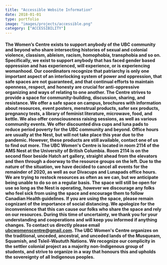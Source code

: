 ```yaml
---
title: "Accessible Website Information"
date: 2018-01-01
type: portfolio
image: "images/projects/accessible.png"
category: ["ACCESSIBILITY"]
---
```


#### The Women’s Centre exists to support anybody of the UBC community and beyond who share intersecting histories of sexual and colonial violence, classism, ableism, racism, homophobia, transphobia and so on. Specifically, we exist to support anybody that has faced gender based oppression and has experienced, will experience, or is experiencing womanhood. Our coordinators recognize that patriarchy is only one important aspect of an interlocking system of power and oppression, that safe spaces are not guaranteed, and that continual efforts to maintain openness, respect, and honesty are crucial for anti-oppressive organizing and ways of relating to one another. The Centre strives to provide a space for community-building, discussion, sharing, and resistance. We offer a safe space on campus, brochures with information about resources, event posters, menstrual products, safer sex products, pregnancy tests, a library of feminist literature, microwave, food, and kettle. We also offer consciousness raising sessions, as well as various community events. We offer discounted diva cups and luna pads to reduce period poverty for the UBC community and beyond. Office hours are usually at the Nest, but will not take place this year due to the pandemic. However, these products are still available, contact one of us to find out more. The UBC Women's Centre is located in room 2114 of the AMS Nest at the University of British Columbia. Room 2114 is on the second floor beside Hatch art gallery, straight ahead from the elevators and then through a doorway to the resource groups on the left. Due to the nature of the situation, we have decided to cancel all events for the remainder of 2020, as well as our Divacups and Lunapads office hours. We are trying to restock resources as often as we can, but we anticipate being unable to do so on a regular basis. The space will still be open for use so long as the Nest is operating, however we discourage any folks who feel sick from using the space and encourage them to follow Canadian Health guidelines. If you are using the space, please remain cognizant of the importance of social distancing. We apologize for the inconvenience that this can cause our folks who share the space and rely on our resources. During this time of uncertainty, we thank you for your understanding and cooperations and will keep you informed if anything changes. To contact us directly please email ubcwomenscentre@gmail.com. The UBC Women's Centre organizes on the traditional, unceded, ancestral, and unceded lands of the Musqueam, Squamish, and Tsleil-Waututh Nations. We recognize our complicity in the settler colonial project as a majority non-Indigenous group of students, and strive to organize in a way that honours this and upholds the sovereignty of all Indigenous peoples.